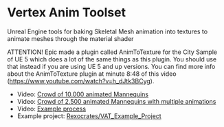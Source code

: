 # Vertex Anim Toolset
Unreal Engine tools for baking Skeletal Mesh animation into textures to animate meshes through the material shader

ATTENTION! Epic made a plugin called AnimToTexture for the City Sample of UE 5 which does a lot of the same things as this plugin. You should use that instead if you are using UE 5 and up versions. You can find more info about the AnimToTexture plugin at minute 8:48 of this video (https://www.youtube.com/watch?v=h_dJtk3BCyg).

- Video: [Crowd of 10.000 animated Mannequins](https://vimeo.com/584561248)
- Video: [Crowd of 2.500 animated Mannequins with multiple animations](https://vimeo.com/584595823)
- Video: [Example process](https://vimeo.com/584563404)
- Example project: [Rexocrates/VAT_Example_Project](https://github.com/Rexocrates/VAT_Example_Project)

